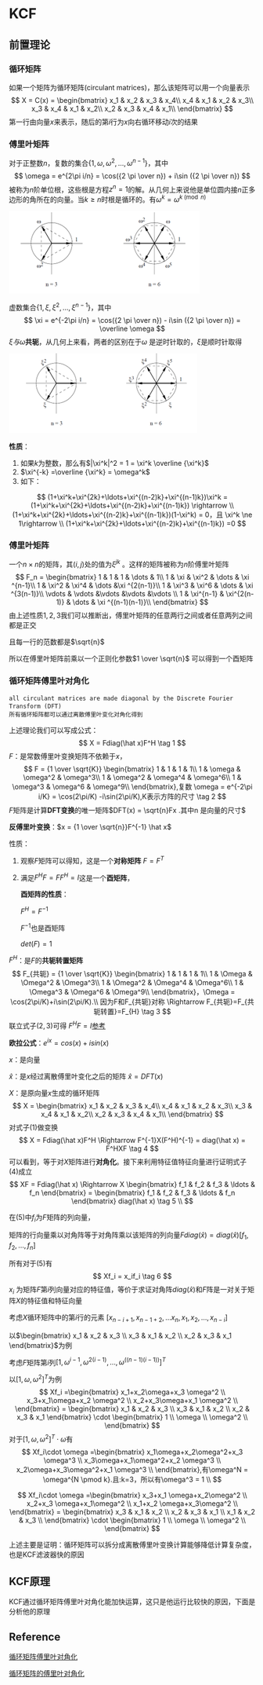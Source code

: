 # KCF

## 前置理论

### 循环矩阵

如果一个矩阵为循环矩阵(circulant matrices)，那么该矩阵可以用一个向量表示
$$
X = C(x) = \begin{bmatrix}
x_1 & x_2 & x_3 & x_4\\
x_4 & x_1 & x_2 & x_3\\
x_3 & x_4 & x_1 & x_2\\
x_2 & x_3 & x_4 & x_1\\
\end{bmatrix}
$$
第一行由向量$x$来表示，随后的第$i$行为$x$向右循环移动$i$​次的结果

### 傅里叶矩阵

 对于正整数$n$，复数的集合$\{1,\omega,\omega^2,\ldots ,\omega^{n-1}\}$​，其中
$$
\omega = e^{2\pi i/n} = \cos({2 \pi \over n}) + i\sin ({2 \pi \over n})
$$
被称为$n$​阶单位根，这些根是方程$z^n = 1$​的解。从几何上来说他是单位圆内接$n$​正多边形的角所在的向量。当$k \ge n$​​​时根是循环的。有$\omega^k = \omega^{k \pmod n}$​

![image-20210810113528256](image-20210810113528256.png)

虚数集合$\{1,\xi,\xi^2,\ldots ,\xi^{n-1}\}$，其中
$$
\xi = e^{-2\pi i/n} = \cos({2 \pi \over n}) - i\sin ({2 \pi \over n}) = \overline \omega
$$
$\xi 与 \omega$**共轭**，从几何上来看，两者的区别在于$\omega$ 是逆时针取的，$\xi$​是顺时针取得

![image-20210810114414607](image-20210810114414607.png)

**性质**：

1. 如果$k$为整数，那么有$|\xi^k|^2 = 1 = \xi^k \overline {\xi^k}$​
2. $\xi^{-k} =\overline {\xi^k} = \omega^k$
3. 如下：

$$
(1+\xi^k+\xi^{2k}+\ldots+\xi^{(n-2)k}+\xi^{(n-1)k})\xi^k =(1+\xi^k+\xi^{2k}+\ldots+\xi^{(n-2)k}+\xi^{(n-1)k}) \rightarrow \\
(1+\xi^k+\xi^{2k}+\ldots+\xi^{(n-2)k}+\xi^{(n-1)k})(1-\xi^k) = 0，且 \xi^k \ne 1\rightarrow \\
(1+\xi^k+\xi^{2k}+\ldots+\xi^{(n-2)k}+\xi^{(n-1)k}) =0
$$

### 傅里叶矩阵

一个$n \times n$的矩阵，其$(i,j)$处的值为$\xi ^{jk}$ 。这样的矩阵被称为$n$阶傅里叶矩阵
$$
F_n = \begin{bmatrix}
1 & 1 & 1 & \dots & 1\\
1 & \xi & \xi^2 & \dots  & \xi ^{n-1}\\
1 & \xi^2 & \xi^4 & \dots &\xi ^{2(n-1)}\\
1 & \xi^3 & \xi^6 & \dots & \xi ^{3(n-1)}\\
\vdots & \vdots &\vdots &\vdots &\vdots \\
1 & \xi^{n-1} & \xi^{2(n-1)} & \dots & \xi ^{(n-1)(n-1)}\\
\end{bmatrix}
$$
由上述性质$1,2,3$​我们可以推断出，傅里叶矩阵的任意两行之间或者任意两列之间都是正交

且每一行的范数都是$\sqrt{n}$ 

所以在傅里叶矩阵前乘以一个正则化参数$1 \over \sqrt{n}$ 可以得到一个酉矩阵

### 循环矩阵傅里叶对角化

```
all circulant matrices are made diagonal by the Discrete Fourier Transform (DFT)
所有循环矩阵都可以通过离散傅里叶变化对角化得到
```

上述理论我们可以写成公式：
$$
X = Fdiag(\hat x)F^H \tag 1
$$
$F$：是常数傅里叶变换矩阵不依赖于$x$​，​
$$
F = {1 \over \sqrt{K}} \begin{bmatrix}
1 & 1 & 1 & 1\\
1 & \omega & \omega^2 & \omega^3\\
1 & \omega^2 & \omega^4 & \omega^6\\
1 & \omega^3 & \omega^6 & \omega^9\\
\end{bmatrix},复数 \omega = e^{-2\pi i/K} = \cos(2\pi/K) -i\sin(2\pi/K),K表示方阵的尺寸 \tag 2
$$
$F$​​矩阵是计算**DFT变换**的唯一矩阵$DFT(x) = \sqrt{n}Fx .其中n 是向量的尺寸$​​

**反傅里叶变换**：$x = {1 \over \sqrt{n}}F^{-1} \hat x$

性质：

1. 观察$F$​矩阵可以得知，这是一个**对称矩阵** $F = F^T$

2. 满足$F^HF = F F^H = I$​​ 这是一个**酉矩阵**，

   **酉矩阵的性质**：

   $F^H = F^{-1}$

   $F^{-1}$也是酉矩阵

   $det(F) = 1$

$F^H$​​：是$F$​​​的**共轭转置矩阵**
$$
F_{共轭} = {1 \over \sqrt{K}} \begin{bmatrix}
1 & 1 & 1 & 1\\
1 & \Omega & \Omega^2 & \Omega^3\\
1 & \Omega^2 & \Omega^4 & \Omega^6\\
1 & \Omega^3 & \Omega^6 & \Omega^9\\
\end{bmatrix}，\Omega = \cos(2\pi/K)+i\sin(2\pi/K).\\
因为F和F_{共轭}对称 \Rightarrow F_{共轭}=F_{共轭转置}=F_{H} \tag 3
$$
联立式子$(2,3)$​可得 $F^HF = I$​ [参考](http://www.lamda.nju.edu.cn/liyf/dip19/Ch10.pdf)

**欧拉公式**：$e^{ix} = cos(x)+isin(x)$

$x$​：是向量

$\hat x$​：是$x$​经过离散傅里叶变化之后的矩阵 $\hat x = DFT(x)$​​

$X$：是原向量$x$生成的循环矩阵
$$
X = \begin{bmatrix}
x_1 & x_2 & x_3 & x_4\\
x_4 & x_1 & x_2 & x_3\\
x_3 & x_4 & x_1 & x_2\\
x_2 & x_3 & x_4 & x_1\\
\end{bmatrix}
$$
对式子$(1)$做变换
$$
X = Fdiag(\hat x)F^H  \Rightarrow F^{-1}X(F^H)^{-1} = diag(\hat x) = F^HXF \tag 4
$$
可以看到，等于对$X$​​矩阵进行**对角化**。接下来利用特征值特征向量进行证明式子$(4)$​成立
$$
XF = Fdiag(\hat x) \Rightarrow
X \begin{bmatrix}
f_1 & f_2 & f_3 & \ldots & f_n
\end{bmatrix} = \begin{bmatrix}
f_1 & f_2 & f_3 & \ldots & f_n
\end{bmatrix} diag(\hat x) \tag 5 \\
$$

在$(5)$中$f_i$为$F$矩阵的列向量，

矩阵的行向量乘以对角阵等于对角阵乘以该矩阵的列向量$Fdiag(\hat x) = diag(\hat x)[f_1,f_2,\ldots,f_n]$

所有对于$(5)$有
$$
Xf_i = x_if_i \tag 6
$$
$x_i$​ 为矩阵$F$​第$i$​​列向量对应的特征值，等价于求证对角阵$diag(\hat x)$​和$F$​阵是一对关于矩阵$X$的特征值和特征向量

考虑$X$​循环矩阵中的第$i$​行的元素 $[x_{n-i+1},x_{n-1+2},\ldots x_n,x_1,x_2,\ldots,x_{n-i}]$​​

以$\begin{bmatrix} x_1 & x_2 & x_3 \\ x_3 & x_1 & x_2 \\ x_2 & x_3 & x_1 \end{bmatrix}$为例

考虑$F$​矩阵第$i$​列$[1,\omega^{i-1},\omega^{2(i-1)},\ldots,\omega^{((n-1)(i-1))}]^T$​

以$[1,\omega,\omega^2]^T$​为例
$$
Xf_i =\begin{bmatrix} 
x_1+x_2\omega+x_3 \omega^2 \\
x_3+x_1\omega+x_2 \omega^2 \\
x_2+x_3\omega+x_1 \omega^2 \\
\end{bmatrix} = \begin{bmatrix} 
x_1 & x_2 & x_3 \\ 
x_3 & x_1 & x_2 \\ 
x_2 & x_3 & x_1 \end{bmatrix} \cdot
\begin{bmatrix}
1 \\
\omega \\
\omega^2 \\
\end{bmatrix}
$$
对于$[1,\omega,\omega^2]^T \cdot \omega$​ ​​有
$$
Xf_i\cdot \omega =\begin{bmatrix} 
x_1\omega+x_2\omega^2+x_3 \omega^3 \\
x_3\omega+x_1\omega^2+x_2 \omega^3 \\
x_2\omega+x_3\omega^2+x_1 \omega^3 \\
\end{bmatrix},有\omega^N = \omega^{N \pmod k}.且:k=3，所以有\omega^3 = 1 \\
$$

$$
Xf_i\cdot \omega =\begin{bmatrix} 
x_3+x_1 \omega+x_2\omega^2 \\
x_2+x_3 \omega+x_1\omega^2 \\
x_1+x_2 \omega+x_3\omega^2 \\
\end{bmatrix} = \begin{bmatrix}
x_3 & x_1 & x_2 \\
x_2 & x_3 & x_1 \\
x_1 & x_2 & x_3 \\
\end{bmatrix} \cdot
\begin{bmatrix}
1 \\
\omega \\
\omega^2 \\
\end{bmatrix}
$$

上述主要是证明：循环矩阵可以拆分成离散傅里叶变换计算能够降低计算复杂度，也是KCF滤波器快的原因

## KCF原理

KCF通过循环矩阵傅里叶对角化能加快运算，这只是他运行比较快的原因，下面是分析他的原理



## Reference

[循环矩阵傅里叶对角化](https://blog.csdn.net/shenxiaolu1984/article/details/50884830)

[循环矩阵的傅里叶对角化](https://blog.csdn.net/ConquerHuang/article/details/102539033?utm_medium=distribute.pc_relevant.none-task-blog-2%7Edefault%7EBlogCommendFromMachineLearnPai2%7Edefault-3.control&depth_1-utm_source=distribute.pc_relevant.none-task-blog-2%7Edefault%7EBlogCommendFromMachineLearnPai2%7Edefault-3.control)
